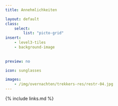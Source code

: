 ```yaml
---
title: Annehmlichkeiten

layout: default
class:
    select: 
        list: "picto-grid"
insert: 
    - level3-tiles
    - background-image
    
    
preview: no

icon: sunglasses

images: 
    - /img/overnachten/trekkers-res/restr-04.jpg
---
```

{% include links.md %}
